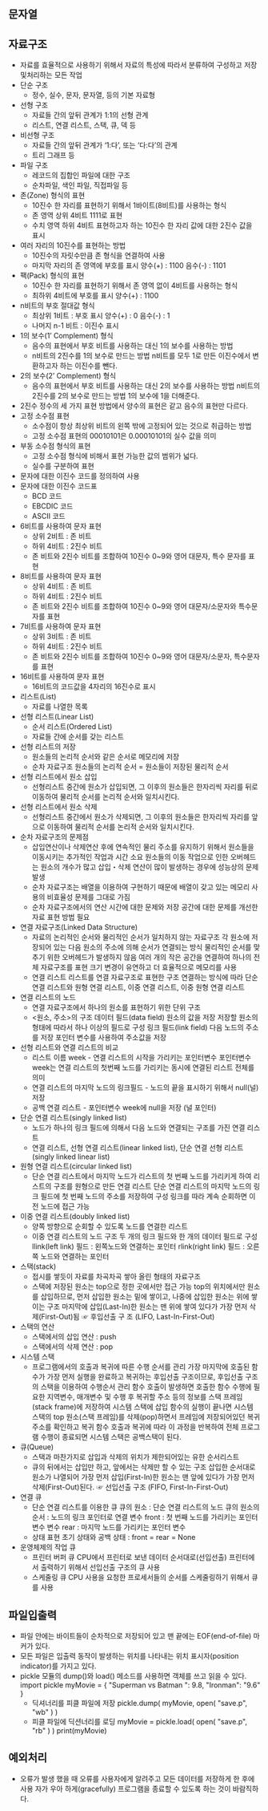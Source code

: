 ## 문자열

## 자료구조
- 자료를 효율적으로 사용하기 위해서 자료의 특성에 따라서 분류하여 구성하고 저장 및처리하는 모든 작업
- 단순 구조
    - 정수, 실수, 문자, 문자열, 등의 기본 자료형
- 선형 구조
    - 자료들 간의 앞뒤 관계가 1:1의 선형 관계
    - 리스트, 연결 리스트, 스택, 큐, 덱 등
- 비선형 구조
    - 자료들 간의 앞뒤 관계가 ‘1:다’, 또는 ‘다:다’의 관계
    - 트리 그래프 등
- 파일 구조
    - 레코드의 집합인 파일에 대한 구조
    - 순차파일, 색인 파일, 직접파일 등
- 존(Zone) 형식의 표현
    - 10진수 한 자리를 표현하기 위해서 1바이트(8비트)를 사용하는 형식
    - 존 영역
        상위 4비트
        1111로 표현
    - 수치 영역
        하위 4비트
        표현하고자 하는 10진수 한 자리 값에 대한 2진수 값을 표시
- 여러 자리의 10진수를 표현하는 방법
    - 10진수의 자릿수만큼 존 형식을 연결하여 사용
    - 마지막 자리의 존 영역에 부호를 표시
        양수(+) : 1100
        음수(-) : 1101
- 팩(Pack) 형식의 표현
    - 10진수 한 자리를 표현하기 위해서 존 영역 없이 4비트를 사용하는 형식
    - 최하위 4비트에 부호를 표시
        양수(+) : 1100
- n비트의 부호 절대값 형식
    - 최상위 1비트 : 부호 표시
        양수(+) : 0
        음수(-) : 1
    - 나머지 n-1 비트 : 이진수 표시
- 1의 보수(1’ Complement) 형식
    - 음수의 표현에서 부호 비트를 사용하는 대신 1의 보수를 사용하는 방법
    - n비트의 2진수를 1의 보수로 만드는 방법
        n비트를 모두 1로 만든 이진수에서 변환하고자 하는 이진수를 뺀다.
- 2의 보수(2’ Complement) 형식
    - 음수의 표현에서 부호 비트를 사용하는 대신 2의 보수를 사용하는 방법
        n비트의 2진수를 2의 보수로 만드는 방법
        1의 보수에 1을 더해준다.
- 2진수 정수의 세 가지 표현 방법에서 양수의 표현은 같고 음수의 표현만 다르다.
- 고정 소수점 표현
    - 소수점이 항상 최상위 비트의 왼쪽 밖에 고정되어 있는 것으로 취급하는 방법
    - 고정 소수점 표현의 00010101은 0.00010101의 실수 값을 의미
- 부동 소수점 형식의 표현
    - 고정 소수점 형식에 비해서 표현 가능한 값의 범위가 넓다.
    - 실수를 구분하여 표현
- 문자에 대한 이진수 코드를 정의하여 사용
- 문자에 대한 이진수 코드표
    - BCD 코드
    - EBCDIC 코드
    - ASCII 코드
- 6비트를 사용하여 문자 표현
    - 상위 2비트 : 존 비트
    - 하위 4비트 : 2진수 비트
    - 존 비트와 2진수 비트를 조합하여 10진수 0~9와 영어 대문자, 특수 문자를 표현
- 8비트를 사용하여 문자 표현
    - 상위 4비트 : 존 비트
    - 하위 4비트 : 2진수 비트
    - 존 비트와 2진수 비트를 조합하여 10진수 0~9와 영어 대문자/소문자와 특수문자를 표현
- 7비트를 사용하여 문자 표현
    - 상위 3비트 : 존 비트
    - 하위 4비트 : 2진수 비트
    - 존 비트와 2진수 비트를 조합하여 10진수 0~9와 영어 대문자/소문자, 특수문자를 표현
- 16비트를 사용하여 문자 표현
    - 16비트의 코드값을 4자리의 16진수로 표시
- 리스트(List)
    - 자료를 나열한 목록
- 선형 리스트(Linear List)
    - 순서 리스트(Ordered List)
    - 자료들 간에 순서를 갖는 리스트
- 선형 리스트의 저장
    - 원소들의 논리적 순서와 같은 순서로 메모리에 저장
    - 순차 자료구조
        원소들의 논리적 순서 = 원소들이 저장된 물리적 순서
- 선형 리스트에서 원소 삽입
    - 선형리스트 중간에 원소가 삽입되면, 그 이후의 원소들은 한자리씩 자리를 뒤로 이동하여 물리적 순서를 논리적 순서와 일치시킨다.
- 선형 리스트에서 원소 삭제
    - 선형리스트 중간에서 원소가 삭제되면, 그 이후의 원소들은 한자리씩 자리를 앞으로 이동하여 물리적 순서를 논리적 순서와 일치시킨다.
- 순차 자료구조의 문제점
    - 삽입연산이나 삭제연산 후에 연속적인 물리 주소를 유지하기 위해서 원소들을 이동시키는 추가적인 작업과 시간 소요
        원소들의 이동 작업으로 인한 오버헤드는 원소의 개수가 많고 삽입・삭제 연산이 많이 발생하는 경우에 성능상의 문제 발생
    - 순차 자료구조는 배열을 이용하여 구현하기 때문에 배열이 갖고 있는 메모리 사용의 비효율성 문제를 그대로 가짐
    - 순차 자료구조에서의 연산 시간에 대한 문제와 저장 공간에 대한 문제를 개선한 자료 표현 방법 필요
- 연결 자료구조(Linked Data Structure)
    - 자료의 논리적인 순서와 물리적인 순서가 일치하지 않는 자료구조
        각 원소에 저장되어 있는 다음 원소의 주소에 의해 순서가 연결되는 방식
            물리적인 순서를 맞추기 위한 오버헤드가 발생하지 않음
        여러 개의 작은 공간을 연결하여 하나의 전체 자료구조를 표현
            크기 변경이 유연하고 더 효율적으로 메모리를 사용
    - 연결 리스트
        리스트를 연결 자료구조로 표현한 구조
        연결하는 방식에 따라 단순 연결 리스트와 원형 연결 리스트, 이중 연결 리스트, 이중 원형 연결 리스트
- 연결 리스트의 노드
    - 연결 자료구조에서 하나의 원소를 표현하기 위한 단위 구조
    - <원소, 주소>의 구조
        데이터 필드(data field)
            원소의 값을 저장
            저장할 원소의 형태에 따라서 하나 이상의 필드로 구성
        링크 필드(link field)
            다음 노드의 주소를 저장
            포인터 변수를 사용하여 주소값을 저장
- 선형 리스트와 연결 리스트의 비교
    - 리스트 이름 week - 연결 리스트의 시작을 가리키는 포인터변수
        포인터변수 week는 연결 리스트의 첫번째 노드를 가리키는 동시에 연결된 리스트 전체를 의미
    - 연결 리스트의 마지막 노드의 링크필드 - 노드의 끝을 표시하기 위해서 null(널) 저장
    - 공백 연결 리스트 - 포인터변수 week에 null을 저장 (널 포인터)
- 단순 연결 리스트(singly linked list)
    - 노드가 하나의 링크 필드에 의해서 다음 노드와 연결되는 구조를 가진 연결 리스트
    - 연결 리스트, 선형 연결 리스트(linear linked list), 단순 연결 선형 리스트(singly linked linear list)
- 원형 연결 리스트(circular linked list)
    - 단순 연결 리스트에서 마지막 노드가 리스트의 첫 번째 노드를 가리키게 하여 리스트의 구조를 원형으로 만든 연결 리스트
        단순 연결 리스트의 마지막 노드의 링크 필드에 첫 번째 노드의 주소를 저장하여 구성
        링크를 따라 계속 순회하면 이전 노드에 접근 가능
- 이중 연결 리스트(doubly linked list)
    - 양쪽 방향으로 순회할 수 있도록 노드를 연결한 리스트
    - 이중 연결 리스트의 노드 구조
        두 개의 링크 필드와 한 개의 데이터 필드로 구성
        llink(left link) 필드 : 왼쪽노드와 연결하는 포인터
        rlink(right link) 필드 : 오른쪽 노드와 연결하는 포인터
- 스택(stack)
    - 접시를 쌓듯이 자료를 차곡차곡 쌓아 올린 형태의 자료구조
    - 스택에 저장된 원소는 top으로 정한 곳에서만 접근 가능
        top의 위치에서만 원소를 삽입하므로, 먼저 삽입한 원소는 밑에 쌓이고, 나중에 삽입한 원소는 위에 쌓이는 구조
        마지막에 삽입(Last-In)한 원소는 맨 위에 쌓여 있다가 가장 먼저 삭제(First-Out)됨 ☞ 후입선출 구 조 (LIFO, Last-In-First-Out)
- 스택의 연산
    - 스택에서의 삽입 연산 : push
    - 스택에서의 삭제 연산 : pop
- 시스템 스택
    - 프로그램에서의 호출과 복귀에 따른 수행 순서를 관리
        가장 마지막에 호출된 함수가 가장 먼저 실행을 완료하고 복귀하는 후입선출 구조이므로, 후입선출 구조의 스택을 이용하여 수행순서 관리
        함수 호출이 발생하면 호출한 함수 수행에 필요한 지역변수, 매개변수 및 수행 후 복귀할 주소 등의 정보를 스택 프레임(stack frame)에 저장하여 시스템 스택에 삽입
        함수의 실행이 끝나면 시스템 스택의 top 원소(스택 프레임)를 삭제(pop)하면서 프레임에 저장되어있던 복귀주소를 확인하고 복귀
        함수 호출과 복귀에 따라 이 과정을 반복하여 전체 프로그램 수행이 종료되면 시스템 스택은 공백스택이 된다.
- 큐(Queue)
    - 스택과 마찬가지로 삽입과 삭제의 위치가 제한되어있는 유한 순서리스트
    - 큐의 뒤에서는 삽입만 하고, 앞에서는 삭제만 할 수 있는 구조
        삽입한 순서대로 원소가 나열되어 가장 먼저 삽입(First-In)한 원소는 맨 앞에 있다가 가장 먼저 삭제(First-Out)된다.
        ☞ 선입선출 구조 (FIFO, First-In-First-Out)
- 연결 큐
    - 단순 연결 리스트를 이용한 큐
        큐의 원소 : 단순 연결 리스트의 노드
        큐의 원소의 순서 : 노드의 링크 포인터로 연결
        변수 front : 첫 번째 노드를 가리키는 포인터 변수
        변수 rear : 마지막 노드를 가리키는 포인터 변수
    - 상태 표현
        초기 상태와 공백 상태 : front = rear = None
- 운영체제의 작업 큐
    - 프린터 버퍼 큐
        CPU에서 프린터로 보낸 데이터 순서대로(선입선출) 프린터에서 출력하기 위해서 선입선출 구조의 큐 사용
    - 스케줄링 큐
        CPU 사용을 요청한 프로세서들의 순서를 스케줄링하기 위해서 큐를 사용

## 파일입출력
- 파일 안에는 바이트들이 순차적으로 저장되어 있고 맨 끝에는 EOF(end-of-file) 마커가 있다.
- 모든 파일은 입출력 동작이 발생하는 위치를 나타내는 위치 표시자(position indicator)를 가지고 있다.
- pickle 모듈의 dump()와 load() 메소드를 사용하면 객체를 쓰고 읽을 수 있다.
    import pickle
    myMovie = { "Superman vs Batman ": 9.8, "Ironman": "9.6" }
    - 딕셔너리를 피클 파일에 저장
    pickle.dump( myMovie, open( "save.p", "wb" ) )
    - 피클 파일에 딕션너리를 로딩
    myMovie = pickle.load( open( "save.p", "rb" ) )
    print(myMovie)

## 예외처리
- 오류가 발생 했을 때 오류를 사용자에게 알려주고 모든 데이터를 저장하게 한 후에 사용
자가 우아 하게(gracefully) 프로그램을 종료할 수 있도록 하는 것이 바람직하다.